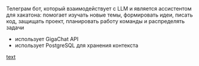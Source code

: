 Телеграм бот, который взаимодействует с LLM и является ассистентом для хакатона: помогает изучать новые темы, формировать идеи, писать код, защищать проект, планировать работу команды и распределять задачи

- использует GigaChat API 
- использует PostgreSQL для хранения контекста

[text](static/MortyBot.pdf)